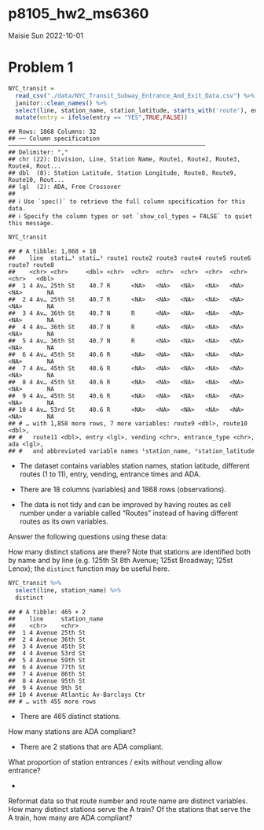 p8105_hw2_ms6360
================
Maisie Sun
2022-10-01

# Problem 1

``` r
NYC_transit = 
  read_csv("./data/NYC_Transit_Subway_Entrance_And_Exit_Data.csv") %>%
  janitor::clean_names() %>%
  select(line, station_name, station_latitude, starts_with('route'), entry, vending, entrance_type, ada) %>% 
  mutate(entry = ifelse(entry == "YES",TRUE,FALSE))
```

    ## Rows: 1868 Columns: 32
    ## ── Column specification ────────────────────────────────────────────────────────
    ## Delimiter: ","
    ## chr (22): Division, Line, Station Name, Route1, Route2, Route3, Route4, Rout...
    ## dbl  (8): Station Latitude, Station Longitude, Route8, Route9, Route10, Rout...
    ## lgl  (2): ADA, Free Crossover
    ## 
    ## ℹ Use `spec()` to retrieve the full column specification for this data.
    ## ℹ Specify the column types or set `show_col_types = FALSE` to quiet this message.

``` r
NYC_transit
```

    ## # A tibble: 1,868 × 18
    ##    line  stati…¹ stati…² route1 route2 route3 route4 route5 route6 route7 route8
    ##    <chr> <chr>     <dbl> <chr>  <chr>  <chr>  <chr>  <chr>  <chr>  <chr>   <dbl>
    ##  1 4 Av… 25th St    40.7 R      <NA>   <NA>   <NA>   <NA>   <NA>   <NA>       NA
    ##  2 4 Av… 25th St    40.7 R      <NA>   <NA>   <NA>   <NA>   <NA>   <NA>       NA
    ##  3 4 Av… 36th St    40.7 N      R      <NA>   <NA>   <NA>   <NA>   <NA>       NA
    ##  4 4 Av… 36th St    40.7 N      R      <NA>   <NA>   <NA>   <NA>   <NA>       NA
    ##  5 4 Av… 36th St    40.7 N      R      <NA>   <NA>   <NA>   <NA>   <NA>       NA
    ##  6 4 Av… 45th St    40.6 R      <NA>   <NA>   <NA>   <NA>   <NA>   <NA>       NA
    ##  7 4 Av… 45th St    40.6 R      <NA>   <NA>   <NA>   <NA>   <NA>   <NA>       NA
    ##  8 4 Av… 45th St    40.6 R      <NA>   <NA>   <NA>   <NA>   <NA>   <NA>       NA
    ##  9 4 Av… 45th St    40.6 R      <NA>   <NA>   <NA>   <NA>   <NA>   <NA>       NA
    ## 10 4 Av… 53rd St    40.6 R      <NA>   <NA>   <NA>   <NA>   <NA>   <NA>       NA
    ## # … with 1,858 more rows, 7 more variables: route9 <dbl>, route10 <dbl>,
    ## #   route11 <dbl>, entry <lgl>, vending <chr>, entrance_type <chr>, ada <lgl>,
    ## #   and abbreviated variable names ¹​station_name, ²​station_latitude

-   The dataset contains variables station names, station latitude,
    different routes (1 to 11), entry, vending, entrance times and ADA.

-   There are 18 columns (variables) and 1868 rows (observations).

-   The data is not tidy and can be improved by having routes as cell
    number under a variable called “Routes” instead of having different
    routes as its own variables.

Answer the following questions using these data:

How many distinct stations are there? Note that stations are identified
both by name and by line (e.g. 125th St 8th Avenue; 125st Broadway;
125st Lenox); the `distinct` function may be useful here.

``` r
NYC_transit %>%
  select(line, station_name) %>%
  distinct
```

    ## # A tibble: 465 × 2
    ##    line     station_name            
    ##    <chr>    <chr>                   
    ##  1 4 Avenue 25th St                 
    ##  2 4 Avenue 36th St                 
    ##  3 4 Avenue 45th St                 
    ##  4 4 Avenue 53rd St                 
    ##  5 4 Avenue 59th St                 
    ##  6 4 Avenue 77th St                 
    ##  7 4 Avenue 86th St                 
    ##  8 4 Avenue 95th St                 
    ##  9 4 Avenue 9th St                  
    ## 10 4 Avenue Atlantic Av-Barclays Ctr
    ## # … with 455 more rows

-   There are 465 distinct stations.

How many stations are ADA compliant?

-   There are 2 stations that are ADA compliant.

What proportion of station entrances / exits without vending allow
entrance?

-   

Reformat data so that route number and route name are distinct
variables. How many distinct stations serve the A train? Of the stations
that serve the A train, how many are ADA compliant?
